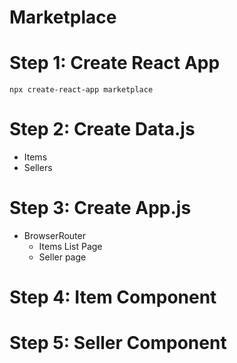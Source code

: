 # Marketplace

# Step 1: Create React App

```
npx create-react-app marketplace
```

# Step 2: Create Data.js

- Items
- Sellers

# Step 3: Create App.js

- BrowserRouter
  - Items List Page
  - Seller page

# Step 4: Item Component

# Step 5: Seller Component
